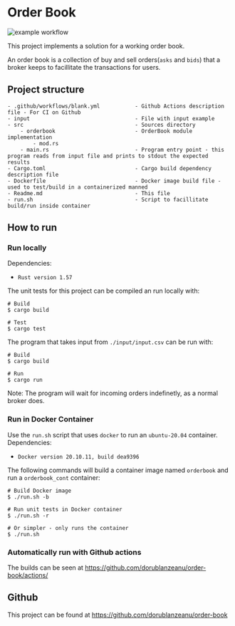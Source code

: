 # Order Book
![example workflow](https://github.com/dorublanzeanu/order-book/actions/workflows/blank.yml/badge.svg)

This project implements a solution for a working order book.

An order book is a collection of buy and sell orders(`asks` and `bids`) that a broker keeps to facillitate the transactions for users.

## Project structure
```
- .github/workflows/blank.yml           - Github Actions description file - For CI on Github
- input                                 - File with input example
- src                                   - Sources directory
    - orderbook                         - OrderBook module implementation
        - mod.rs
    - main.rs                           - Program entry point - this program reads from input file and prints to stdout the expected results
- Cargo.toml                            - Cargo build dependency description file
- Dockerfile                            - Docker image build file - used to test/build in a containerized manned
- Readme.md                             - This file
- run.sh                                - Script to facillitate build/run inside container
```
## How to run
### Run locally
Dependencies:
- `Rust version 1.57`

The unit tests for this project can be compiled an run locally with:
```
# Build
$ cargo build

# Test
$ cargo test
```

The program that takes input from `./input/input.csv` can be run with:
```
# Build
$ cargo build

# Run
$ cargo run
```
Note: The program will wait for incoming orders indefinetly, as a normal broker does.
### Run in Docker Container
Use the `run.sh` script that uses `docker` to run an `ubuntu-20.04` container.
Dependencies:
- `Docker version 20.10.11, build dea9396`

The following commands will build a container image named `orderbook` and run a `orderbook_cont` container:
```
# Build Docker image
$ ./run.sh -b

# Run unit tests in Docker container
$ ./run.sh -r

# Or simpler - only runs the container
$ ./run.sh
```
### Automatically run with Github actions
The builds can be seen at https://github.com/dorublanzeanu/order-book/actions/
## Github
This project can be found at https://github.com/dorublanzeanu/order-book
